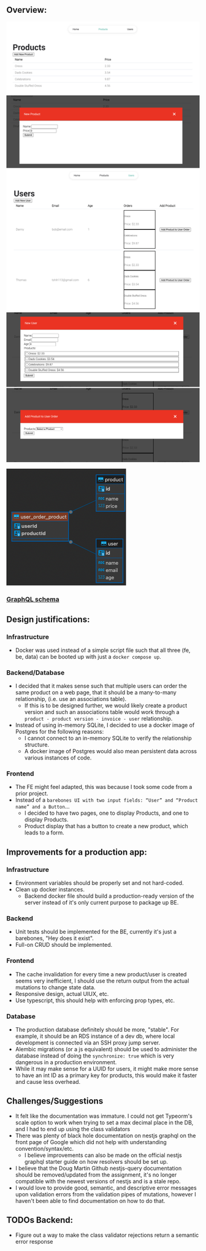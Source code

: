 ## Overview:
![Products Page](./guide_images/products_page.png)
![New Product](./guide_images/add_new_product.png)
![Users Page](./guide_images/users_page.png)
![New User](./guide_images/add_new_user.png)
![Add Product to User](./guide_images/add_product_to_user.png)

![DB ER Diagram](./guide_images/db_er_diagram.png)
### [GraphQL schema ](./backend/schema.gql)

## Design justifications:
### Infrastructure
- Docker was used instead of a simple script file such that all three (fe, be, data) can be booted up with just a `docker compose up`.

### Backend/Database
- I decided that it makes sense such that multiple users can order the same product on a web page, that it should be a many-to-many relationship, (i.e. use an associations table).
    - If this is to be designed further, we would likely create a product version and such an associations table would work through a `product - product version - invoice - user` relationship.
- Instead of using in-memory SQLite, I decided to use a docker image of Postgres for the following reasons:
    - I cannot connect to an in-memory SQLite to verify the relationship structure.
    - A docker image of Postgres would also mean persistent data across various instances of code.

### Frontend
- The FE might feel adapted, this was because I took some code from a prior project.
- Instead of a `barebones UI with two input fields: “User” and “Product name” and a Button`...
    - I decided to have two pages, one to display Products, and one to display Products.
    - Product display that has a button to create a new product, which leads to a form.

## Improvements for a production app:
### Infrastructure
- Environment variables should be properly set and not hard-coded.
- Clean up docker instances.
    - Backend docker file should build a production-ready version of the server instead of it's only current purpose to package up BE.
### Backend
- Unit tests should be implemented for the BE, currently it's just a barebones, "Hey does it exist".
- Full-on CRUD should be implemented.
### Frontend
- The cache invalidation for every time a new product/user is created seems very inefficient, I should use the return output from the actual mutations to change state data.
- Responsive design, actual UIUX, etc.
- Use typescript, this should help with enforcing prop types, etc.
### Database
- The production database definitely should be more, "stable". For example, it should be an RDS instance of a dev db, where local development is connected via an SSH proxy jump server.
- Alembic migrations (or a js equivalent) should be used to administer the database instead of doing the `synchronize: true` which is very dangerous in a production environment.
- While it may make sense for a UUID for users, it might make more sense to have an int ID as a primary key for products, this would make it faster and cause less overhead.

## Challenges/Suggestions 
- It felt like the documentation was immature. I could not get Typeorm's scale option to work when trying to set a max decimal place in the DB, and I had to end up using the class validators
- There was plenty of black hole documentation on nestjs graphql on the front page of Google which did not help with understanding convention/syntax/etc. 
    - I believe improvements can also be made on the official nestjs graphql starter guide on how resolvers should be set up.
- I believe that the Doug Martin Github nestjs-query documentation should be removed/updated from the assignment, it's no longer compatible with the newest versions of nestjs and is a stale repo.
- I would love to provide good, semantic, and descriptive error messages upon validation errors from the validation pipes of mutations, however I haven't been able to find documentation on how to do that.

## TODOs Backend:
- Figure out a way to make the class validator rejections return a semantic error response
